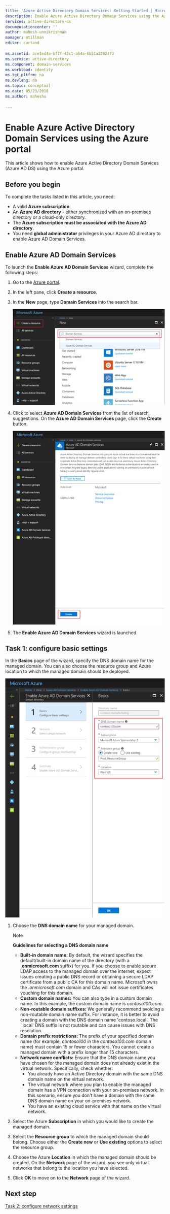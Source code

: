 ```yaml
---
title: 'Azure Active Directory Domain Services: Getting Started | Microsoft Docs'
description: Enable Azure Active Directory Domain Services using the Azure portal
services: active-directory-ds
documentationcenter: ''
author: mahesh-unnikrishnan
manager: mtillman
editor: curtand

ms.assetid: ace1ed4a-bf7f-43c1-a64a-6b51a2202473
ms.service: active-directory
ms.component: domain-services
ms.workload: identity
ms.tgt_pltfrm: na
ms.devlang: na
ms.topic: conceptual
ms.date: 05/23/2018
ms.author: maheshu

---
```

# Enable Azure Active Directory Domain Services using the Azure portal
This article shows how to enable Azure Active Directory Domain Services (Azure AD DS) using the Azure portal.


## Before you begin
To complete the tasks listed in this article, you need:

* A valid **Azure subscription**.
* An **Azure AD directory** - either synchronized with an on-premises directory or a cloud-only directory.
* The **Azure subscription must be associated with the Azure AD directory**.
* You need **global administrator** privileges in your Azure AD directory to enable Azure AD Domain Services.


## Enable Azure AD Domain Services

To launch the **Enable Azure AD Domain Services** wizard, complete the following steps:

1. Go to the [Azure portal](https://portal.azure.com).
2. In the left pane, click **Create a resource**.
3. In the **New** page, type **Domain Services** into the search bar.

    ![Search for domain services](./media/getting-started/search-domain-services.png)

4. Click to select **Azure AD Domain Services** from the list of search suggestions. On the **Azure AD Domain Services** page, click the **Create** button.

    ![Domain services view](./media/getting-started/domain-services-blade.png)

5. The **Enable Azure AD Domain Services** wizard is launched.


## Task 1: configure basic settings
In the **Basics** page of the wizard, specify the DNS domain name for the managed domain. You can also choose the resource group and Azure location to which the managed domain should be deployed.

![Configure basics](./media/getting-started/domain-services-blade-basics.png)

1. Choose the **DNS domain name** for your managed domain.

   > [!NOTE]
   > **Guidelines for selecting a DNS domain name**
   > * **Built-in domain name:** By default, the wizard specifies the default/built-in domain name of the directory (with a **.onmicrosoft.com** suffix) for you. If you choose to enable secure LDAP access to the managed domain over the internet, expect issues creating a public DNS record or obtaining a secure LDAP certificate from a public CA for this domain name. Microsoft owns the *.onmicrosoft.com* domain and CAs will not issue certificates vouching for this domain.
   * **Custom domain names:** You can also type in a custom domain name. In this example, the custom domain name is *contoso100.com*.
   * **Non-routable domain suffixes:** We generally recommend avoiding a non-routable domain name suffix. For instance, it is better to avoid creating a domain with the DNS domain name 'contoso.local'. The '.local' DNS suffix is not routable and can cause issues with DNS resolution.
   * **Domain prefix restrictions:** The prefix of your specified domain name (for example, *contoso100* in the *contoso100.com* domain name) must contain 15 or fewer characters. You cannot create a managed domain with a prefix longer than 15 characters.
   * **Network name conflicts:** Ensure that the DNS domain name you have chosen for the managed domain does not already exist in the virtual network. Specifically, check whether:
       * You already have an Active Directory domain with the same DNS domain name on the virtual network.
       * The virtual network where you plan to enable the managed domain has a VPN connection with your on-premises network. In this scenario, ensure you don't have a domain with the same DNS domain name on your on-premises network.
       * You have an existing cloud service with that name on the virtual network.
    >

2. Select the Azure **Subscription** in which you would like to create the managed domain.

3. Select the **Resource group** to which the managed domain should belong. Choose either the **Create new** or **Use existing** options to select the resource group.

4. Choose the Azure **Location** in which the managed domain should be created. On the **Network** page of the wizard, you see only virtual networks that belong to the location you have selected.

5. Click **OK** to move on to the **Network** page of the wizard.


## Next step
[Task 2: configure network settings](active-directory-ds-getting-started-network.md)
